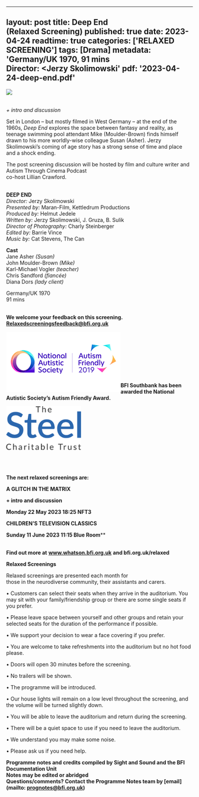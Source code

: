 
---
layout: post
title: Deep End <br>(Relaxed Screening)
published: true
date: 2023-04-24
readtime: true
categories: ['RELAXED SCREENING']
tags: [Drama]
metadata: 'Germany/UK 1970, 91 mins<br> Director: <Jerzy Skolimowski'
pdf: '2023-04-24-deep-end.pdf'
---

<img style="float: left;" src="/img/deep-end.png"><br><br>

_+ intro and discussion_

Set in London – but mostly filmed in West Germany – at the end of the 1960s, _Deep End_ explores the space between fantasy and reality, as teenage swimming pool attendant Mike (Moulder-Brown) finds himself drawn to his more worldly-wise colleague Susan (Asher). Jerzy Skolimowski’s coming of age story has a strong sense of time and place and a shock ending.

The post screening discussion will be hosted by film and culture writer and Autism Through Cinema Podcast  
co-host Lillian Crawford.  
<br>

**DEEP END**  
_Director:_ Jerzy Skolimowski  
_Presented by:_ Maran-Film, Kettledrum Productions  
_Produced by:_ Helmut Jedele  
_Written by:_ Jerzy Skolimowski, J. Gruza, B. Sulik  
_Director of Photography:_ Charly Steinberger  
_Edited by:_ Barrie Vince  
_Music by:_ Cat Stevens, The Can  

**Cast**  
Jane Asher _(Susan)_    
John Moulder-Brown _(Mike)_  
Karl-Michael Vogler _(teacher)_  
Chris Sandford _(fiancée)_  
Diana Dors _(lady client)_  

Germany/UK 1970  
91 mins  
<br>

**We welcome your feedback on this screening. Relaxedscreeningsfeedback@bfi.org.uk**


<img style="float: left;" src="/img/autistic_society.png"><br><br><br><br><br><br><br><br>
**BFI Southbank has been awarded the National Autistic Society’s Autism Friendly Award.**

<img style="float: left;" src="/img/steel-charitable-trust-logo-01.jpg" width="40%" height="40%"><br><br><br><br><br><br><br><br><br><br>


**The next relaxed screenings are:**

**A GLITCH IN THE MATRIX**

**+ intro and discussion**

**Monday 22 May 2023 18:25 NFT3**

**CHILDREN’S TELEVISION CLASSICS**

**Sunday 11 June 2023 11:15 Blue Room****<br>
<br>

**Find out more at**
**www.whatson.bfi.org.uk**
**and bfi.org.uk/relaxed**

**Relaxed Screenings**<br>

Relaxed screenings are presented each month for  
those in the neurodiverse community, their assistants and carers.

• Customers can select their seats when they arrive in the auditorium. You may sit with your family/friendship group or there are some single seats if you prefer.

• Please leave space between yourself and other groups and retain your selected seats for the duration of the performance if possible.

• We support your decision to wear a face covering if you prefer.

• You are welcome to take refreshments into the auditorium but no hot food please.

• Doors will open 30 minutes before the screening.

• No trailers will be shown.

• The programme will be introduced.

• Our house lights will remain on a low level throughout the screening, and the volume will be turned slightly down.

• You will be able to leave the auditorium and return during the screening.

• There will be a quiet space to use if you need to leave the auditorium.

• We understand you may make some noise.

• Please ask us if you need help.


**Programme notes and credits compiled by Sight and Sound and the BFI Documentation Unit  
Notes may be edited or abridged  
Questions/comments? Contact the Programme Notes team by [email](mailto: prognotes@bfi.org.uk)**
<!--stackedit_data:
eyJoaXN0b3J5IjpbNTA1NDYyNzMyXX0=
-->